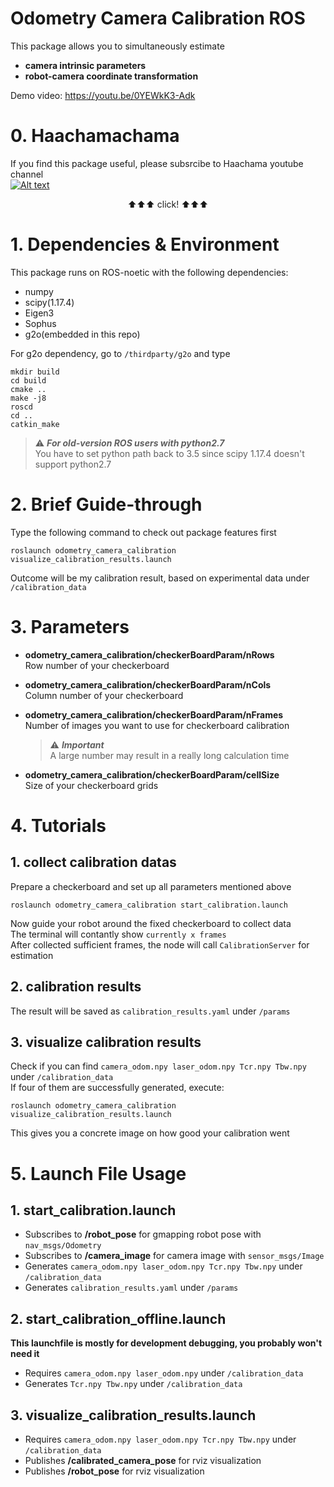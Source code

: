 # Odometry Camera Calibration ROS
This package allows you to simultaneously estimate  

  - **camera intrinsic parameters**  
  - **robot-camera coordinate transformation**

Demo video: https://youtu.be/0YEWkK3-Adk  
# 0. Haachamachama
If you find this package useful, please subsrcibe to Haachama youtube channel  
[![Alt text](https\:\/\/yt3\.ggpht\.com\/gZpKn4gzn3mN82JrKeGtFTfwL3meZrenphTCYt2v6ZKnvJGUSy1sVQictwyjNyQqkPl9FjrNEA\=w2560-fcrop64\=1\,00005a57ffffa5a8-k-c0xffffffff-no-nd-rj)](https://www.youtube.com/channel/UC1CfXB_kRs3C-zaeTG3oGyg)
<p align="center">
      ⬆⬆⬆ click! ⬆⬆⬆
</p>

# 1. Dependencies & Environment
This package runs on ROS-noetic with the following dependencies:  

  - numpy  
  - scipy(1.17.4)  
  - Eigen3  
  - Sophus  
  - g2o(embedded in this repo)  

For g2o dependency, go to `/thirdparty/g2o` and type

    mkdir build  
    cd build  
    cmake ..  
    make -j8  
    roscd  
    cd ..  
    catkin_make
   
> ⚠️ ***For old-version ROS users with python2.7***  
>You have to set python path back to 3.5 since scipy 1.17.4 doesn't support python2.7

# 2. Brief Guide-through
Type the following command to check out package features first

    roslaunch odometry_camera_calibration visualize_calibration_results.launch
Outcome will be my calibration result, based on experimental data under `/calibration_data` 

# 3. Parameters
  - **odometry_camera_calibration/checkerBoardParam/nRows**  
  Row number of your checkerboard 
  - **odometry_camera_calibration/checkerBoardParam/nCols**  
  Column number of your checkerboard
  - **odometry_camera_calibration/checkerBoardParam/nFrames**  
  Number of images you want to use for checkerboard calibration

	> ⚠️ ***Important***  
	> A large number may result in a really long calculation time
  - **odometry_camera_calibration/checkerBoardParam/cellSize**  
  Size of your checkerboard grids
  
# 4. Tutorials
## 1. collect calibration datas
Prepare a checkerboard and set up all parameters mentioned above  
  
    roslaunch odometry_camera_calibration start_calibration.launch
    
Now guide your robot around the fixed checkerboard to collect data  
The terminal will contantly show `currently x frames`  
After collected sufficient frames, the node will call `CalibrationServer` for estimation

## 2. calibration results
The result will be saved as `calibration_results.yaml` under `/params`

## 3. visualize calibration results
Check if you can find `camera_odom.npy laser_odom.npy Tcr.npy Tbw.npy` under `/calibration_data`  
If four of them are successfully generated, execute:
  
    roslaunch odometry_camera_calibration visualize_calibration_results.launch
    
This gives you a concrete image on how good your calibration went
# 5. Launch File Usage
## 1. start_calibration.launch
  - Subscribes to **/robot_pose** for gmapping robot pose with `nav_msgs/Odometry`
  - Subscribes to **/camera_image** for camera image with `sensor_msgs/Image`
  - Generates `camera_odom.npy laser_odom.npy Tcr.npy Tbw.npy` under `/calibration_data`
  - Generates `calibration_results.yaml` under `/params`
  
## 2. start_calibration_offline.launch
**This launchfile is mostly for development debugging, you probably won't need it**
  - Requires `camera_odom.npy laser_odom.npy` under `/calibration_data`
  - Generates `Tcr.npy Tbw.npy` under `/calibration_data`

## 3. visualize_calibration_results.launch
  - Requires `camera_odom.npy laser_odom.npy Tcr.npy Tbw.npy` under `/calibration_data`
  - Publishes **/calibrated_camera_pose** for rviz visualization
  - Publishes **/robot_pose** for rviz visualization
  

